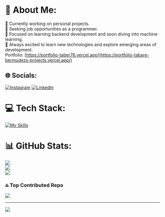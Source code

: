 # 💫 About Me:
🌱 Currently working on personal projects.<br>💼 Seeking job opportunities as a programmer.<br>🚀 Focused on learning backend development and soon diving into machine learning.<br>🔭 Always excited to learn new technologies and explore emerging areas of development.<br>Portfolio: [https://portfolio-taber76.vercel.app](https://portfolio-tabare-bermudezs-projects.vercel.app/) <br>


## 🌐 Socials:
[![Instagram](https://img.shields.io/badge/Instagram-%23E4405F.svg?logo=Instagram&logoColor=white)](https://instagram.com/tab.ber) [![LinkedIn](https://img.shields.io/badge/LinkedIn-%230077B5.svg?logo=linkedin&logoColor=white)](https://linkedin.com/in/tabarebermudez) 

# 💻 Tech Stack:
[![My Skills](https://skillicons.dev/icons?i=js,nodejs,ts,nestjs,express,graphql,electron,postgres,mongodb,mysql,firebase,sqlite,prisma,sequelize,py,flask,raspberrypi,aws,vercel,gcp,html,css,bootstrap,react,redux,vite,git,github,postman,vscode&perline=5)](https://skillicons.dev)
# 📊 GitHub Stats:
![](https://github-readme-stats.vercel.app/api?username=Taber76&theme=dark&hide_border=false&include_all_commits=false&count_private=false)<br/>
![](https://github-readme-streak-stats.herokuapp.com/?user=Taber76&theme=dark&hide_border=false)<br/>
![](https://github-readme-stats.vercel.app/api/top-langs/?username=Taber76&theme=dark&hide_border=false&include_all_commits=false&count_private=false&layout=compact)

### 🔝 Top Contributed Repo
![](https://github-contributor-stats.vercel.app/api?username=Taber76&limit=5&theme=dark&combine_all_yearly_contributions=true)

---
[![](https://visitcount.itsvg.in/api?id=Taber76&icon=0&color=0)](https://visitcount.itsvg.in)

<!-- Proudly created with GPRM ( https://gprm.itsvg.in ) -->
